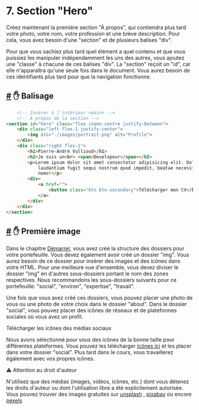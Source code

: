 # 7. Section "Hero"

Créez maintenant la première section "À propos", qui contiendra plus tard votre photo, votre nom, votre profession et une brève description. Pour cela, vous avez besoin d'une "section" et de plusieurs balises "div".

Pour que vous sachiez plus tard quel élément a quel contenu et que vous puissiez les manipuler indépendamment les uns des autres, vous ajoutez une "classe" à chacune de ces balises "div". La "section" reçoit un "id", car elle n'apparaîtra qu'une seule fois dans le document. Vous aurez besoin de ces identifiants plus tard pour que la navigation fonctionne.

## [#](07.balisage.md#markup) :hand: Balisage

```html
    <!-- Insérer à l'intérieur <main> -->
    <!-- A propos de la section -->
<section id="hero" class="flex items-centre justify-between">
	<div class="left flex-1 justify-center">
		<img src="./images/portrait.png" alt="Profile">
	</div>
	<div class="right flex-1">
		<h1>Pierre-André Vullioud</h1>
		<h2>Je suis un<br> <span>Developeur</span></h2>
		<p>Lorem ipsum dolor sit amet consectetur adipisicing elit. Doloremque illum nam nobis, minima
			laudantium fugit sequi nostrum quod impedit, beatae necessitatibus praesentium optio labore
			nemo!</p>
		<div>
			<a href="">
				<button class="btn btn-secondary">Télécharger mon CV</button>
			</a>
		</div>
	</div>
</section>
```

## [#](07.balisage.md#dépôt-premières-images) :hand: Première image

Dans le chapitre [Démarrer](https://inetis-ch.github.io/viscom-cie1/01.demarrer.html), vous avez créé la structure des dossiers pour votre portefeuille. Vous devez également avoir créé un dossier "img". Vous aurez besoin de ce dossier pour insérer des images et des icônes dans votre HTML. Pour une meilleure vue d'ensemble, vous devez diviser le dossier "img" en d'autres sous-dossiers portant le nom des zones respectives. Nous recommandons les sous-dossiers suivants pour ce portefeuille: "social", "environ", "expertise", "travail".

Une fois que vous avez créé ces dossiers, vous pouvez placer une photo de vous ou une photo de votre choix dans le dossier "about". Dans le dossier "social", vous pouvez placer des icônes de réseaux et de plateformes sociales où vous avez un profil.

Télécharger les icônes des médias sociaux

Nous avons sélectionné pour vous des icônes de la bonne taille pour différentes plateformes. Vous pouvez les télécharger [icônes ici](https://drive.google.com/drive/folders/1Q5IVSFHqrKXXuaijxDA3mlRRhG9h74PT?usp=sharing) et les placer dans votre dossier "social". Plus tard dans le cours, vous travaillerez également avec vos propres icônes.


:warning: Attention au droit d'auteur

N'utilisez que des médias (images, vidéos, icônes, etc.) dont vous détenez les droits d'auteur ou dont l'utilisation libre a été explicitement autorisée. Vous pouvez trouver des images gratuites sur [unsplash](https://unsplash.com) , [pixabay](https://pixabay.com) ou encore [pexels](https://pexels.com)
